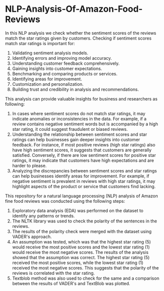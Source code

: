 # NLP-Analysis-Of-Amazon-Food-Reviews
In this NLP analysis we check whether the sentiment scores of the reviews match the star ratings given by customers. Checking if sentiment scores match star ratings is important for:
  1. Validating sentiment analysis models.
  2. Identifying errors and improving model accuracy.
  3. Understanding customer feedback comprehensively.
  4. Gaining insights into customer expectations.
  5. Benchmarking and comparing products or services.
  6. Identifying areas for improvement.
  7. Customization and personalization.
  8. Building trust and credibility in analysis and recommendations.

This analysis can provide valuable insights for business and researchers as following: 
  1.  In cases where sentiment scores do not match star ratings, it may indicate anomalies or inconsistencies in the data. For example, if a review contains negative sentiment words but is accompanied by a high star rating, it could suggest fraudulent or biased reviews.
  2.  Understanding the relationship between sentiment scores and star ratings can help businesses gain deeper insights into customer feedback. For instance, if most positive reviews (high star ratings) also have high sentiment scores, it suggests that customers are generally satisfied. Conversely, if there are low sentiment scores for positive star ratings, it may indicate that customers have high expectations and are harder to please.
  3.  Analyzing the discrepancies between sentiment scores and star ratings can help businesses identify areas for improvement. For example, if negative sentiment is prevalent in reviews with high star ratings, it may highlight aspects of the product or service that customers find lacking.

This repository for a natural language processing (NLP) analysis of Amazon fine food reviews was conducted using the following steps:
  1. Exploratory data analysis (EDA) was performed on the dataset to identify any patterns or trends.
  2. The NLTK library was used to check the polarity of the sentences in the reviews.
  3. The results of the polarity check were merged with the dataset using VADER's approach.
  4. An assumption was tested, which was that the highest star rating (5) would receive the most positive scores and the lowest star rating (1) would receive the most negative scores.
The results of the analysis showed that the assumption was correct. The highest star rating (5) received the most positive scores, while the lowest star rating (1) received the most negative scores. This suggests that the polarity of the reviews is correlated with the star rating.
  5. Textblob method was also used to check for the same and a comparison between the results of VADER's and TextBlob was plotted.
